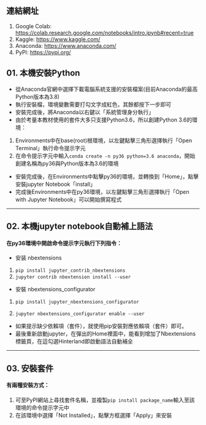 ## 連結網址
1. Google Colab: https://colab.research.google.com/notebooks/intro.ipynb#recent=true
2. Kaggle: https://www.kaggle.com/
3. Anaconda: https://www.anaconda.com/
4. PyPI: https://pypi.org/

## 01. 本機安裝Python
 
* 從Anaconda官網中選擇下載電腦系統支援的安裝檔案(目前Anaconda的最高Python版本為3.8)
* 執行安裝檔，環境變數需要打勾文字成紅色，其餘都按下一步即可
* 安裝完成後，將Anaconda以右鍵以「系統管理身分執行」
* 由於考量本教材使用的套件大多只支援Python3.6，所以創建Python 3.6的環境：
1. Environments中在base(root)根環境，以左鍵點擊三角形選擇執行「Open Terminal」執行命令提示字元
2. 在命令提示字元中輸入`conda create -n py36 python=3.6 anaconda`，開始創建名稱為py36與Python版本為3.6的環境
* 安裝完成後，在Environments中點擊py36的環境，並轉換到「Home」，點擊安裝jupyter Notebook「install」
* 完成後Environments中在py36環境，以左鍵點擊三角形選擇執行「Open with Jupyter Notebook」可以開始撰寫程式

---
## 02. 本機jupyter notebook自動補上語法
#### 在py36環境中開啟命令提示字元執行下列指令：
* 安装 nbextensions
1. `pip install jupyter_contrib_nbextensions`
2. `jupyter contrib nbextension install --user`

* 安裝 nbextensions_configurator
1. `pip install jupyter_nbextensions_configurator`

2. `jupyter nbextensions_configurator enable --user`

* 如果提示缺少依賴項（套件），就使用pip安裝對應依賴項（套件）即可。
* 最後重新啟動jupyter，在彈出的Home裡面中，能看到增加了Nbextensions標籤頁，在這勾選Hinterland即啟動語法自動補全

---
## 03. 安裝套件
#### 有兩種安裝方式：
1. 可至PyPI網站上尋找套件名稱，並複製`pip install package_name`輸入至該環境的命令提示字元中
2. 在該環境中選擇「Not Installed」，點擊方框選擇「Apply」來安裝
